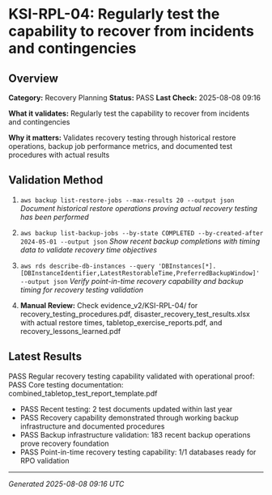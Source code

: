 # KSI-RPL-04: Regularly test the capability to recover from incidents and contingencies

## Overview

**Category:** Recovery Planning
**Status:** PASS
**Last Check:** 2025-08-08 09:16

**What it validates:** Regularly test the capability to recover from incidents and contingencies

**Why it matters:** Validates recovery testing through historical restore operations, backup job performance metrics, and documented test procedures with actual results

## Validation Method

1. `aws backup list-restore-jobs --max-results 20 --output json`
   *Document historical restore operations proving actual recovery testing has been performed*

2. `aws backup list-backup-jobs --by-state COMPLETED --by-created-after 2024-05-01 --output json`
   *Show recent backup completions with timing data to validate recovery time objectives*

3. `aws rds describe-db-instances --query 'DBInstances[*].[DBInstanceIdentifier,LatestRestorableTime,PreferredBackupWindow]' --output json`
   *Verify point-in-time recovery capability and backup timing for recovery testing validation*

4. **Manual Review:** Check evidence_v2/KSI-RPL-04/ for recovery_testing_procedures.pdf, disaster_recovery_test_results.xlsx with actual restore times, tabletop_exercise_reports.pdf, and recovery_lessons_learned.pdf

## Latest Results

PASS Regular recovery testing capability validated with operational proof: PASS Core testing documentation: combined_tabletop_test_report_template.pdf
- PASS Recent testing: 2 test documents updated within last year
- PASS Recovery capability demonstrated through working backup infrastructure and documented procedures
- PASS Backup infrastructure validation: 183 recent backup operations prove recovery foundation
- PASS Point-in-time recovery testing capability: 1/1 databases ready for RPO validation

---
*Generated 2025-08-08 09:16 UTC*